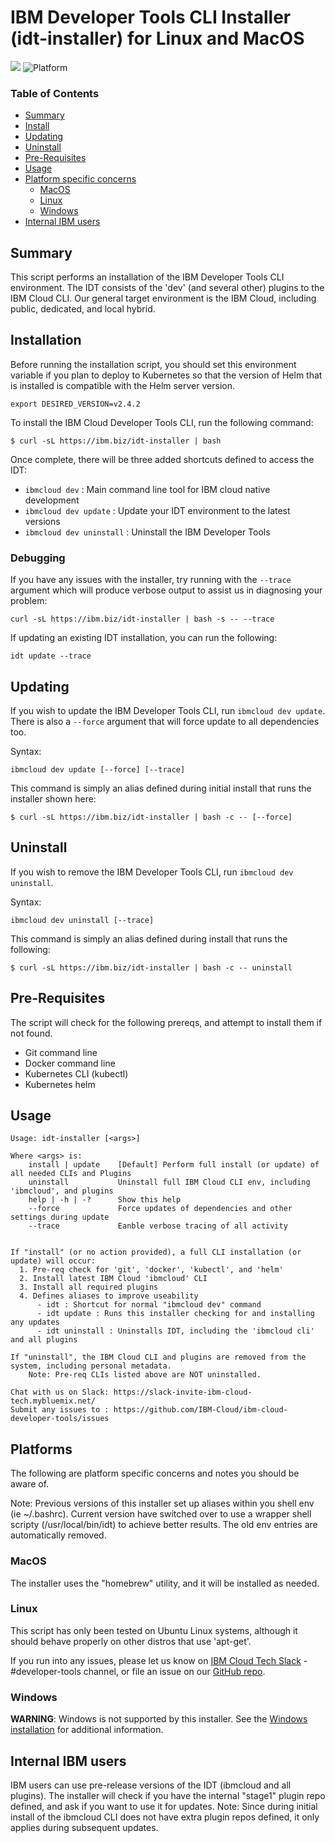 # IBM Developer Tools CLI Installer (idt-installer) for Linux and MacOS

[![](https://img.shields.io/badge/IBM%20Cloud-powered-blue.svg)](https://bluemix.net)
![Platform](https://img.shields.io/badge/platform-BASH-lightgrey.svg?style=flat)

### Table of Contents
* [Summary](#summary)
* [Install](#installation)
* [Updating](#updating)
* [Uninstall](#uninstall)
* [Pre-Requisites](#pre-requisites)
* [Usage](#usage)
* [Platform specific concerns](#platforms)
    * [MacOS](#macos)
    * [Linux](#linux)
    * [Windows](#windows)
* [Internal IBM users](#internal-ibm-users)


## Summary

This script performs an installation of the IBM Developer Tools CLI environment. The IDT consists of the 'dev' (and several other) plugins to the IBM Cloud CLI. Our general target environment is the IBM Cloud, including public, dedicated, and local hybrid.


## Installation
Before running the installation script, you should set this environment variable if you plan to deploy to Kubernetes so that the version of Helm that is installed is compatible with the Helm server version.

```
export DESIRED_VERSION=v2.4.2
```

To install the IBM Cloud Developer Tools CLI, run the following command:

```
$ curl -sL https://ibm.biz/idt-installer | bash
```

Once complete, there will be three added shortcuts defined to access the IDT:
- `ibmcloud dev` : Main command line tool for IBM cloud native development
- `ibmcloud dev update` : Update your IDT environment to the latest versions
- `ibmcloud dev uninstall` : Uninstall the IBM Developer Tools


### Debugging

If you have any issues with the installer, try running with the `--trace` argument which will produce verbose output to assist us in diagnosing your problem:

```
curl -sL https://ibm.biz/idt-installer | bash -s -- --trace
```

If updating an existing IDT installation, you can run the following:
```
idt update --trace
```


## Updating

If you wish to update the IBM Developer Tools CLI, run `ibmcloud dev update`. There is also a `--force` argument that will force update to all dependencies too.

Syntax:
```
ibmcloud dev update [--force] [--trace]
```

This command is simply an alias defined during initial install that runs the installer shown here:

```
$ curl -sL https://ibm.biz/idt-installer | bash -c -- [--force]
```


## Uninstall

If you wish to remove the IBM Developer Tools CLI, run `ibmcloud dev uninstall`. 

Syntax:
```
ibmcloud dev uninstall [--trace]
```

This command is simply an alias defined during install that runs the following:

```
$ curl -sL https://ibm.biz/idt-installer | bash -c -- uninstall
```



## Pre-Requisites

The script will check for the following prereqs, and attempt to install them if not found.
- Git command line
- Docker command line
- Kubernetes CLI (kubectl)
- Kubernetes helm


## Usage
```
Usage: idt-installer [<args>]

Where <args> is:
    install | update    [Default] Perform full install (or update) of all needed CLIs and Plugins
    uninstall           Uninstall full IBM Cloud CLI env, including 'ibmcloud', and plugins
    help | -h | -?      Show this help
    --force             Force updates of dependencies and other settings during update
    --trace             Eanble verbose tracing of all activity


If "install" (or no action provided), a full CLI installation (or update) will occur:
  1. Pre-req check for 'git', 'docker', 'kubectl', and 'helm'
  2. Install latest IBM Cloud 'ibmcloud' CLI
  3. Install all required plugins
  4. Defines aliases to improve useability
      - idt : Shortcut for normal "ibmcloud dev" command
      - idt update : Runs this installer checking for and installing any updates
      - idt uninstall : Uninstalls IDT, including the 'ibmcloud cli' and all plugins

If "uninstall", the IBM Cloud CLI and plugins are removed from the system, including personal metadata.
    Note: Pre-req CLIs listed above are NOT uninstalled.

Chat with us on Slack: https://slack-invite-ibm-cloud-tech.mybluemix.net/
Submit any issues to : https://github.com/IBM-Cloud/ibm-cloud-developer-tools/issues

```

## Platforms

The following are platform specific concerns and notes you should be aware of.

Note: Previous versions of this installer set up aliases within you shell env (ie ~/.bashrc). Current version have switched over to use a wrapper shell scripty (/usr/local/bin/idt) to achieve better results. The old env entries are automatically removed.


### MacOS

The installer uses the "homebrew" utility, and it will be installed as needed.

### Linux

This script has only been tested on Ubuntu Linux systems, although it should behave properly on other distros that use 'apt-get'. 

If you run into any issues, please let us know on [IBM Cloud Tech Slack](https://slack-invite-ibm-cloud-tech.mybluemix.net/) - #developer-tools channel, or file an issue on our [GitHub repo](https://github.com/IBM-Cloud/ibm-cloud-developer-tools/issues).


### Windows

**WARNING**: Windows is not supported by this installer.  See the [Windows installation](../windows-installer/README.md) for additional information.



## Internal IBM users

IBM users can use pre-release versions of the IDT (ibmcloud and all plugins). The installer will check if you have the internal "stage1" plugin repo defined, and ask if you want to use it for updates.  Note: Since during initial install of the ibmcloud CLI does not have extra plugin repos defined, it only applies during subsequent updates.

